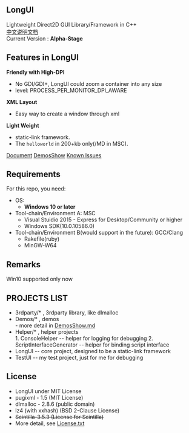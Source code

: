 ﻿## LongUI
  
Lightweight Direct2D GUI Library/Framework in C++  
[中文说明文档](./README.zh-cn.md)  
Current Version : **Alpha-Stage**

## Features in LongUI
  
**Friendly with High-DPI**
  - No GDI/GDI+, LongUI could zoom a container into any size
  - level: PROCESS_PER_MONITOR_DPI_AWARE
  
**XML Layout**
  - Easy way to create a window through xml
  
**Light Weight**
  - static-link framework.
  - The `helloworld` in 200+kb only(/MD in MSC).

[Document](./Document/) [DemosShow](./DemosShow.md) [Known Issues](./KnownIssues.md) 

## Requirements
  
For this repo, you need:
  
  - OS: 
    - **Windows 10 or later**
  - Tool-chain/Environment A: MSC  
    - Visual Stuidio 2015 - Express for Desktop/Community or higher
    - Windows SDK(10.0.10586.0)
  - Tool-chain/Environment B(would support in the future): GCC/Clang  
    - Rakefile(ruby)
    - MinGW-W64
  
  
## Remarks
  
Win10 supported only now
  
## PROJECTS LIST
  -  3rdparty/* , 3rdparty library, like dlmalloc
  -  Demos/* , demos  
    - more detail in [DemosShow.md](./DemosShow.md)
  -  Helper/* , helper projects  
    1. ConsoleHelper -- helper for logging for debugging
    2. ScriptInterfaceGenerator -- helper for binding script interface
  -  LongUI -- core project, designed to be a static-link framework
  -  TestUI -- my test project, just for me for debugging
  
## License
  - LongUI under MIT License
  - pugixml - 1.5 (MIT License)
  - dlmalloc - 2.8.6 (public domain)
  - lz4 (with xxhash) (BSD 2-Clause License)
  - <s>Scintilla-3.5.3 (License for Scintilla)</s>
  - More detail, see [License.txt](./License.txt)